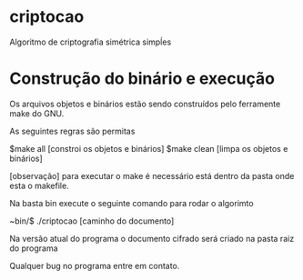 # criptocao
Algoritmo de criptografia simétrica simpĺes

# Construção do binário e execução
Os arquivos objetos e binários estão sendo
construídos pelo ferramente make do GNU.

As seguintes regras são permitas

$make all [constroi os objetos e binários]
$make clean [limpa os objetos e binários]

[observação] para executar o make é necessário
             está dentro da pasta onde esta o makefile.


Na basta bin execute o seguinte comando para rodar o algorimto

~bin/$ ./criptocao [caminho do documento]

Na versão atual do programa o documento cifrado
será criado na pasta raiz do programa



Qualquer bug no programa entre em contato.